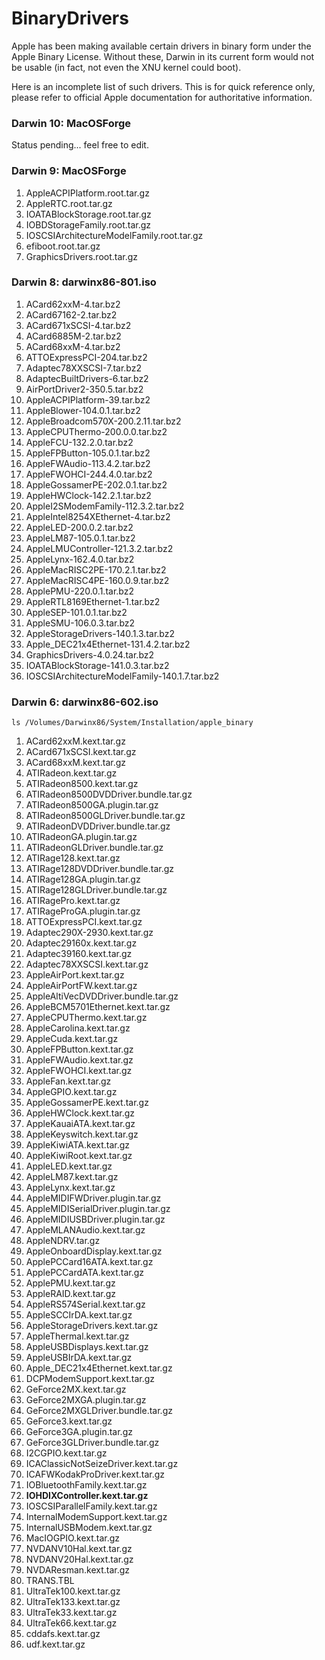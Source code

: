 BinaryDrivers
=============

Apple has been making available certain drivers in binary form under the Apple Binary License. Without these, Darwin in its current form would not be usable (in fact, not even the XNU kernel could boot). 

Here is an incomplete list of such drivers. This is for quick reference only, please refer to official Apple documentation for authoritative information.

### Darwin 10: MacOSForge

Status pending... feel free to edit.

### Darwin 9: MacOSForge

1.  AppleACPIPlatform.root.tar.gz
2.  AppleRTC.root.tar.gz
3.  IOATABlockStorage.root.tar.gz
4.  IOBDStorageFamily.root.tar.gz
5.  IOSCSIArchitectureModelFamily.root.tar.gz
6.  efiboot.root.tar.gz
7.  GraphicsDrivers.root.tar.gz

### Darwin 8: darwinx86-801.iso

1.  ACard62xxM-4.tar.bz2
2.  ACard67162-2.tar.bz2
3.  ACard671xSCSI-4.tar.bz2
4.  ACard6885M-2.tar.bz2
5.  ACard68xxM-4.tar.bz2
6.  ATTOExpressPCI-204.tar.bz2
7.  Adaptec78XXSCSI-7.tar.bz2
8.  AdaptecBuiltDrivers-6.tar.bz2
9.  AirPortDriver2-350.5.tar.bz2
10. AppleACPIPlatform-39.tar.bz2
11. AppleBlower-104.0.1.tar.bz2
12. AppleBroadcom570X-200.2.11.tar.bz2
13. AppleCPUThermo-200.0.0.tar.bz2
14. AppleFCU-132.2.0.tar.bz2
15. AppleFPButton-105.0.1.tar.bz2
16. AppleFWAudio-113.4.2.tar.bz2
17. AppleFWOHCI-244.4.0.tar.bz2
18. AppleGossamerPE-202.0.1.tar.bz2
19. AppleHWClock-142.2.1.tar.bz2
20. AppleI2SModemFamily-112.3.2.tar.bz2
21. AppleIntel8254XEthernet-4.tar.bz2
22. AppleLED-200.0.2.tar.bz2
23. AppleLM87-105.0.1.tar.bz2
24. AppleLMUController-121.3.2.tar.bz2
25. AppleLynx-162.4.0.tar.bz2
26. AppleMacRISC2PE-170.2.1.tar.bz2
27. AppleMacRISC4PE-160.0.9.tar.bz2
28. ApplePMU-220.0.1.tar.bz2
29. AppleRTL8169Ethernet-1.tar.bz2
30. AppleSEP-101.0.1.tar.bz2
31. AppleSMU-106.0.3.tar.bz2
32. AppleStorageDrivers-140.1.3.tar.bz2
33. Apple_DEC21x4Ethernet-131.4.2.tar.bz2
34. GraphicsDrivers-4.0.24.tar.bz2
35. IOATABlockStorage-141.0.3.tar.bz2
36. IOSCSIArchitectureModelFamily-140.1.7.tar.bz2

### Darwin 6: darwinx86-602.iso

`ls /Volumes/Darwinx86/System/Installation/apple_binary`

1.  ACard62xxM.kext.tar.gz
2.  ACard671xSCSI.kext.tar.gz
3.  ACard68xxM.kext.tar.gz
4.  ATIRadeon.kext.tar.gz
5.  ATIRadeon8500.kext.tar.gz
6.  ATIRadeon8500DVDDriver.bundle.tar.gz
7.  ATIRadeon8500GA.plugin.tar.gz
8.  ATIRadeon8500GLDriver.bundle.tar.gz
9.  ATIRadeonDVDDriver.bundle.tar.gz
10. ATIRadeonGA.plugin.tar.gz
11. ATIRadeonGLDriver.bundle.tar.gz
12. ATIRage128.kext.tar.gz
13. ATIRage128DVDDriver.bundle.tar.gz
14. ATIRage128GA.plugin.tar.gz
15. ATIRage128GLDriver.bundle.tar.gz
16. ATIRagePro.kext.tar.gz
17. ATIRageProGA.plugin.tar.gz
18. ATTOExpressPCI.kext.tar.gz
19. Adaptec290X-2930.kext.tar.gz
20. Adaptec29160x.kext.tar.gz
21. Adaptec39160.kext.tar.gz
22. Adaptec78XXSCSI.kext.tar.gz
23. AppleAirPort.kext.tar.gz
24. AppleAirPortFW.kext.tar.gz
25. AppleAltiVecDVDDriver.bundle.tar.gz
26. AppleBCM5701Ethernet.kext.tar.gz
27. AppleCPUThermo.kext.tar.gz
28. AppleCarolina.kext.tar.gz
29. AppleCuda.kext.tar.gz
30. AppleFPButton.kext.tar.gz
31. AppleFWAudio.kext.tar.gz
32. AppleFWOHCI.kext.tar.gz
33. AppleFan.kext.tar.gz
34. AppleGPIO.kext.tar.gz
35. AppleGossamerPE.kext.tar.gz
36. AppleHWClock.kext.tar.gz
37. AppleKauaiATA.kext.tar.gz
38. AppleKeyswitch.kext.tar.gz
39. AppleKiwiATA.kext.tar.gz
40. AppleKiwiRoot.kext.tar.gz
41. AppleLED.kext.tar.gz
42. AppleLM87.kext.tar.gz
43. AppleLynx.kext.tar.gz
44. AppleMIDIFWDriver.plugin.tar.gz
45. AppleMIDISerialDriver.plugin.tar.gz
46. AppleMIDIUSBDriver.plugin.tar.gz
47. AppleMLANAudio.kext.tar.gz
48. AppleNDRV.tar.gz
49. AppleOnboardDisplay.kext.tar.gz
50. ApplePCCard16ATA.kext.tar.gz
51. ApplePCCardATA.kext.tar.gz
52. ApplePMU.kext.tar.gz
53. AppleRAID.kext.tar.gz
54. AppleRS574Serial.kext.tar.gz
55. AppleSCCIrDA.kext.tar.gz
56. AppleStorageDrivers.kext.tar.gz
57. AppleThermal.kext.tar.gz
58. AppleUSBDisplays.kext.tar.gz
59. AppleUSBIrDA.kext.tar.gz
60. Apple_DEC21x4Ethernet.kext.tar.gz
61. DCPModemSupport.kext.tar.gz
62. GeForce2MX.kext.tar.gz
63. GeForce2MXGA.plugin.tar.gz
64. GeForce2MXGLDriver.bundle.tar.gz
65. GeForce3.kext.tar.gz
66. GeForce3GA.plugin.tar.gz
67. GeForce3GLDriver.bundle.tar.gz
68. I2CGPIO.kext.tar.gz
69. ICAClassicNotSeizeDriver.kext.tar.gz
70. ICAFWKodakProDriver.kext.tar.gz
71. IOBluetoothFamily.kext.tar.gz
72. <span style="font-weight:bold">IOHDIXController.kext.tar.gz</span>
73. IOSCSIParallelFamily.kext.tar.gz
74. InternalModemSupport.kext.tar.gz
75. InternalUSBModem.kext.tar.gz
76. MacIOGPIO.kext.tar.gz
77. NVDANV10Hal.kext.tar.gz
78. NVDANV20Hal.kext.tar.gz
79. NVDAResman.kext.tar.gz
80. TRANS.TBL
81. UltraTek100.kext.tar.gz
82. UltraTek133.kext.tar.gz
83. UltraTek33.kext.tar.gz
84. UltraTek66.kext.tar.gz
85. cddafs.kext.tar.gz
86. udf.kext.tar.gz